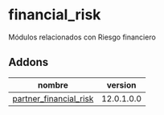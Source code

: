 financial_risk
=========
Módulos relacionados con Riesgo financiero


Addons
----------------
nombre | version
--- | ---
[partner_financial_risk](partner_financial_risk/) | 12.0.1.0.0

